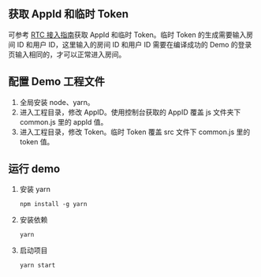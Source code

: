 ## 获取 AppId 和临时 Token

可参考 [RTC 接入指南](https://www.volcengine.com/docs/6348/77374)获取 AppId 和临时 Token。临时 Token 的生成需要输入房间 ID 和用户 ID，这里输入的房间 ID 和用户 ID 需要在编译成功的 Demo 的登录页输入相同的，才可以正常进入房间。

## 配置 Demo 工程文件

1. 全局安装 node、yarn。
2. 进入工程目录，修改 AppID。使用控制台获取的 AppID 覆盖 js 文件夹下 common.js 里的 appId 值。
3. 进入工程目录，修改 Token。临时 Token 覆盖 src 文件下 common.js 里的 token 值。

## 运行 demo

1. 安装 yarn

    ```shell
    npm install -g yarn
    ```

2. 安装依赖

    ```shell
    yarn
    ```

3. 启动项目

    ```shell
    yarn start
    ```
